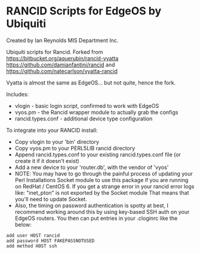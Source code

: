 RANCID Scripts for EdgeOS by Ubiquiti
======
Created by Ian Reynolds
MIS Department Inc.

Ubiquiti scripts for Rancid.  Forked from
https://bitbucket.org/aquerubin/rancid-vyatta
https://github.com/damianfantini/rancid and
https://github.com/natecarlson/vyatta-rancid

Vyatta is almost the same as EdgeOS... but not quite, hence the fork.

Includes:

* vlogin - basic login script, confirmed to work with EdgeOS
* vyos.pm - the Rancid wrapper module to actually grab the configs
* rancid.types.conf - additional device type configuration

To integrate into your RANCID install:

* Copy vlogin to your 'bin' directory
* Copy vyos.pm to your PERL5LIB rancid directory
* Append rancid.types.conf to your existing rancid.types.conf file (or create it if it doesn't exist)
* Add a new device to your 'router.db', with the vendor of 'vyos'
* NOTE: You may have to go through the painful process of updating your Perl Installations Socket module to use this package if you are running on RedHat / CentOS 6. If you get a strange error in your rancid error logs like: 
"inet_pton" is not exported by the Socket module
That means that you'll need to update Socket.
* Also, the timing on password authentication is spotty at best, I recommend working around this by using key-based SSH auth on your EdgeOS routers. You then can put entries in your .cloginrc like the below:

```
add user HOST rancid 
add password HOST FAKEPASSNOTUSED
add method HOST ssh
```

